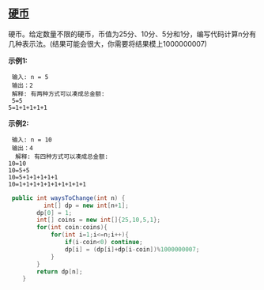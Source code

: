 ## [硬币](https://leetcode-cn.com/problems/coin-lcci/)

硬币。给定数量不限的硬币，币值为25分、10分、5分和1分，编写代码计算n分有几种表示法。(结果可能会很大，你需要将结果模上1000000007)

**示例1:**

```
 输入: n = 5
 输出：2
 解释: 有两种方式可以凑成总金额:
 5=5
5=1+1+1+1+1
```

**示例2:**

```
 输入: n = 10
 输出：4
  解释: 有四种方式可以凑成总金额:
10=10
10=5+5
10=5+1+1+1+1+1
10=1+1+1+1+1+1+1+1+1+1
```



```java
 public int waysToChange(int n) {
          int[] dp = new int[n+1];
        dp[0] = 1;
        int[] coins = new int[]{25,10,5,1};
        for(int coin:coins){
            for(int i=1;i<=n;i++){
                if(i-coin<0) continue;
                dp[i] = (dp[i]+dp[i-coin])%1000000007;
            }
        }
        return dp[n];
    }
```

